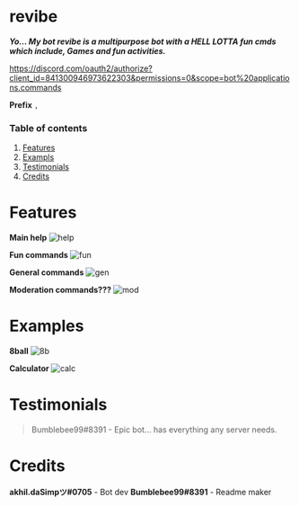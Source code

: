 # revibe
___Yo... My bot revibe is a multipurpose bot with a HELL LOTTA fun cmds which include, Games and fun activities.___
 
https://discord.com/oauth2/authorize?client_id=841300946973622303&permissions=0&scope=bot%20applications.commands

**Prefix** `,`

### Table of contents
1. [Features](#features)
2. [Exampls](#examples)
3. [Testimonials](#testimonials)
4. [Credits](#credit)

# Features
**Main help**
![help](https://media.discordapp.net/attachments/865734794297868288/865961091200712744/help_cmd.png)

**Fun commands**
![fun](https://media.discordapp.net/attachments/865734794297868288/865960511484461056/fun_cmds.png)

**General commands**
![gen](https://media.discordapp.net/attachments/865734794297868288/865963214969372712/Capture.PNG)

**Moderation commands???**
![mod](https://media.discordapp.net/attachments/865734794297868288/865963210703241226/Capture2.PNG)

# Examples
**8ball**
![8b](https://media.discordapp.net/attachments/865734794297868288/865961517416710174/8ball.png)

**Calculator**
![calc](https://media.discordapp.net/attachments/865734794297868288/865961534029824051/calc.png)

# Testimonials
> Bumblebee99#8391 - Epic bot... has everything any server needs.

# Credits
**akhil.daSimpツ#0705** - Bot dev
**Bumblebee99#8391** - Readme maker
